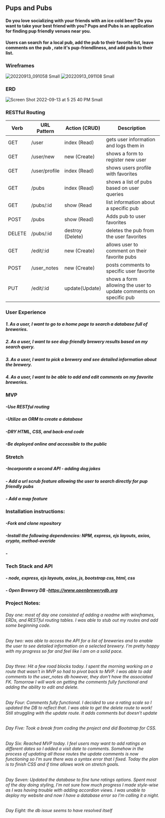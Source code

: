 ## Pups and Pubs
#### Do you love socializing with your friends with an ice cold beer? Do you want to take your best friend with you? Pups and Pubs is an application for finding pup friendly venues near you.
#### Users can search for a local pub, add the pub to their favorite list, leave comments on the pub , rate it's pup-friendliness, and add pubs to their list.


### Wireframes
![20220913_091058 Small](https://user-images.githubusercontent.com/110848452/189954980-796fb0e6-703e-4930-95a1-9c00d8735f6b.jpeg)
![20220913_091108 Small](https://user-images.githubusercontent.com/110848452/189955362-441f21e7-a0d3-4c9c-a7ec-c5551429803a.jpeg)

### ERD
![Screen Shot 2022-09-13 at 5 25 40 PM Small](https://user-images.githubusercontent.com/110848452/190027207-ca8110bc-fd9a-43bb-aeee-08547d963640.jpeg)



### RESTful Routing
| Verb | URL Pattern | Action (CRUD)    | Description                             |
|------|-------------|------------------|-----------------------------------------|
| GET  | /user       | index (Read)      | gets user information and logs them in |
| GET  | /user/new   | new (Create)      | shows a form to register new user       |
| GET  | /user/profile | index (Read)    | shows users profile with favorites   |
| GET  | /pubs       | index (Read)      | shows a list of pubs based on user queries|
| GET  | /pubs/:id   | show (Read        | list information about a specific pub    |
| POST | /pubs       | show (Read)       | Adds pub to user favorites  |
| DELETE | /pubs/:id | destroy (Delete)  | deletes the pub from the user favorites |
| GET  | /edit/:id   | new (Create)     | allows user to comment on their favorite pubs|
| POST | /user_notes | new (Create)    | posts comments to specific user favorite|
| PUT  | /edit/:id | update(Update) | shows a form allowing the user to update comments on specific pub |

### User Experience
##### 1. As a user, I want to go to a home page to search a database full of breweries.
##### 2. As a user, I want to see dog-friendly brewery results based on my search query.
##### 3. As a user, I want to pick a brewery and see detailed information about the brewery.
##### 4. As a user, I want to be able to add and edit comments on my favorite breweries.

### MVP
##### -Use RESTful routing
##### -Utilize an ORM to create a database
##### -DRY HTML, CSS, and back-end code
##### -Be deployed online and accessible to the public

### Stretch
##### -Incorporate a second API - adding dog jokes
##### - Add a url scrub feature allowing the user to search directly for pup friendly pubs
##### - Add a map feature

### Installation instructions:
##### -Fork and clone repository
##### -Install the following dependencies: NPM, express, ejs layouts, axios, crypto, method-overide
##### -

### Tech Stack and API
##### - node, express, ejs layouts, axios, js, bootstrap css, html, css
##### - Open Brewery DB -https://www.openbrewerydb.org

### Project Notes:
###### Day one: most of day one consisted of adding a readme with wireframes, ERDs, and RESTful routing tables. I was able to stub out my routes and add some beginning code.
###### Day two: was able to access the API for a list of breweries and to enable the user to see detailed information on a selected brewery. I'm pretty happy with my progress so far and feel like I am on a solid pace.
###### Day three: Hit a few road blocks today. I spent the morning working on a route that wasn't in MVP so had to pivot back to MVP. I was able to add comments to the user_notes db however, they don't have the associated FK. Tomorrow I will work on getting the comments fully functional and adding the ability to edit and delete.
###### Day Four: Comments fully functional. I decided to use a rating scale so I updated the DB to reflect that. I was able to get the delete route to work! Still struggling with the update route. It adds comments but doesn't update
###### Day Five: Took a break from coding the project and did Bootstrap for CSS.
###### Day Six: Reached MVP today. I feel users may want to add ratings on different dates so I added a visit date to comments. Somehow in the process of updating all those routes the update comments is now functioning so I'm sure there was a syntax error that I fixed. Today the plan is to finish CSS and if time allows work on stretch goals.
###### Day Seven: Updated the database to fine tune ratings options. Spent most of the day doing styling, I'm not sure how much progress I made style-wise as I was having trouble with adding accordion views. I was unable to deploy my website and now I have a database error so I'm calling it a night.
###### Day Eight: the db issue seems to have resolved itself